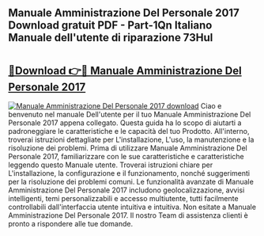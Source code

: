 ## Manuale Amministrazione Del Personale 2017 Download gratuit PDF - Part-1Qn Italiano Manuale dell'utente di riparazione 73Hul

# <h2><a href="http://df9c049.blite.top/?on=Manuale+Amministrazione+Del+Personale+2017">🔗Download 👉🔴 Manuale Amministrazione Del Personale 2017</a></h2>

[![Manuale Amministrazione Del Personale 2017 download](https://i.imgur.com/lujVjoI.png)](http://df9c049.blite.top/?on=Manuale+Amministrazione+Del+Personale+2017)
Ciao e benvenuto nel manuale Dell'utente per il tuo Manuale Amministrazione Del Personale 2017 appena collegato. Questa guida ha lo scopo di aiutarti a padroneggiare le caratteristiche e le capacità del tuo Prodotto. All'interno, troverai istruzioni dettagliate per L'installazione, L'uso, la manutenzione e la risoluzione dei problemi. Prima di utilizzare Manuale Amministrazione Del Personale 2017, familiarizzare con le sue caratteristiche e caratteristiche leggendo questo Manuale utente. Troverai istruzioni chiare per L'installazione, la configurazione e il funzionamento, nonché suggerimenti per la risoluzione dei problemi comuni. Le funzionalità avanzate di Manuale Amministrazione Del Personale 2017 includono geolocalizzazione, avvisi intelligenti, temi personalizzabili e accesso multiutente, tutti facilmente controllabili dall'interfaccia utente intuitiva e intuitiva. Non esitate a Manuale Amministrazione Del Personale 2017. Il nostro Team di assistenza clienti è pronto a rispondere alle tue domande.
